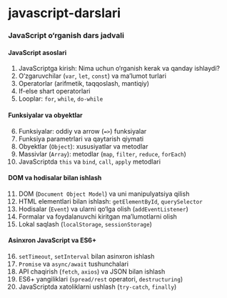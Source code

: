 # javascript-darslari
### **JavaScript o‘rganish dars jadvali**  

#### **JavaScript asoslari**  
1. JavaScriptga kirish: Nima uchun o‘rganish kerak va qanday ishlaydi?  
2. O‘zgaruvchilar (`var`, `let`, `const`) va ma’lumot turlari  
3. Operatorlar (arifmetik, taqqoslash, mantiqiy)  
4. If-else shart operatorlari  
5. Looplar: `for`, `while`, `do-while`  

#### **Funksiyalar va obyektlar**  
6. Funksiyalar: oddiy va arrow (`=>`) funksiyalar  
7. Funksiya parametrlari va qaytarish qiymati  
8. Obyektlar (`Object`): xususiyatlar va metodlar  
9. Massivlar (`Array`): metodlar (`map`, `filter`, `reduce`, `forEach`)  
10. JavaScriptda `this` va `bind`, `call`, `apply` metodlari  

#### **DOM va hodisalar bilan ishlash**  
11. DOM (`Document Object Model`) va uni manipulyatsiya qilish  
12. HTML elementlari bilan ishlash: `getElementById`, `querySelector`  
13. Hodisalar (`Event`) va ularni qo‘lga olish (`addEventListener`)  
14. Formalar va foydalanuvchi kiritgan ma’lumotlarni olish  
15. Lokal saqlash (`localStorage`, `sessionStorage`)  

#### **Asinxron JavaScript va ES6+**  
16. `setTimeout`, `setInterval` bilan asinxron ishlash  
17. `Promise` va `async/await` tushunchalari  
18. API chaqirish (`fetch`, `axios`) va JSON bilan ishlash  
19. ES6+ yangiliklari (`spread/rest` operatori, `destructuring`)  
20. JavaScriptda xatoliklarni ushlash (`try-catch`, `finally`)  